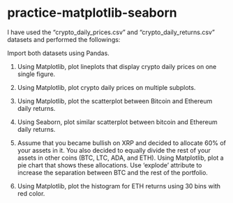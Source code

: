 # practice-matplotlib-seaborn


I have used the “crypto_daily_prices.csv” and “crypto_daily_returns.csv” datasets and performed the followings:



Import both datasets using Pandas.

1. Using Matplotlib, plot lineplots that display crypto daily prices on one single figure.

2. Using Matplotlib, plot crypto daily prices on multiple subplots.

3. Using Matplotlib, plot the scatterplot between Bitcoin and Ethereum daily returns.

4. Using Seaborn, plot similar scatterplot between bitcoin and Ethereum daily returns.

5. Assume that you became bullish on XRP and decided to allocate 60% of your assets in it. You
also decided to equally divide the rest of your assets in other coins (BTC, LTC, ADA, and ETH).
Using Matplotlib, plot a pie chart that shows these allocations. Use ‘explode’ attribute to
increase the separation between BTC and the rest of the portfolio.

6. Using Matplotlib, plot the histogram for ETH returns using 30 bins with red color.

